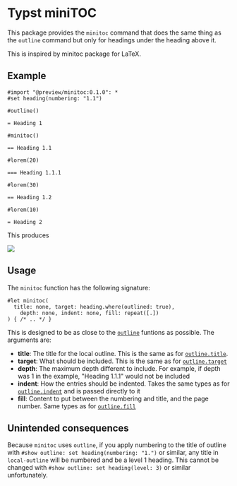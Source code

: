 # Typst miniTOC

This package provides the `minitoc` command that does the same thing as the `outline` command but only for headings under the heading above it.

This is inspired by minitoc package for LaTeX.

## Example

```typst
#import "@preview/minitoc:0.1.0": *
#set heading(numbering: "1.1")

#outline()

= Heading 1

#minitoc()

== Heading 1.1

#lorem(20)

=== Heading 1.1.1

#lorem(30)

== Heading 1.2

#lorem(10)

= Heading 2

```

This produces

![](https://gitlab.com/human_person/typst-local-outline/-/raw/main/example/example.png)

## Usage

The `minitoc` function has the following signature:

```typst
#let minitoc(
  title: none, target: heading.where(outlined: true),
	depth: none, indent: none, fill: repeat([.])
) { /* .. */ }
```

This is designed to be as close to the [`outline`](https://typst.app/docs/reference/meta/outline/) funtions as possible. The arguments are:

- **title**: The title for the local outline. This is the same as for [`outline.title`](https://typst.app/docs/reference/meta/outline/#parameters-title).
- **target**: What should be included. This is the same as for [`outline.target`](https://typst.app/docs/reference/meta/outline/#parameters-target)
- **depth**: The maximum depth different to include. For example, if depth was 1 in the example, "Heading 1.1.1" would not be included
- **indent**: How the entries should be indented. Takes the same types as for [`outline.indent`](https://typst.app/docs/reference/meta/outline/#parameters-indent) and is passed directly to it
- **fill**: Content to put between the numbering and title, and the page number. Same types as for [`outline.fill`](https://typst.app/docs/reference/meta/outline/#parameters-fill)

## Unintended consequences

Because `minitoc` uses `outline`, if you apply numbering to the title of outline with `#show outline: set heading(numbering: "1.")` or similar, any title in `local-outline` will be numbered and be a level 1 heading. This cannot be changed with `#show outline: set heading(level: 3)` or similar unfortunately.
